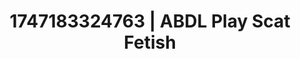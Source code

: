 ---
categories:
- Anal
- Bedroom eyes
- Coworker crush
- Erotic dream roleplay
- Athlete
image: /assets/images/1747183324763.webp
layout: post
seo:
  description: Featured content with sensual ABDL Play, Scat Fetish. HD images available.
  keywords: ABDL Play, Scat Fetish
  og_image: /assets/images/1747183324763.webp
  schema_type: VisualArtwork
tags:
- ABDL Play
- Scat Fetish
- '#1747183324763'
title: 1747183324763 | ABDL Play Scat Fetish
---